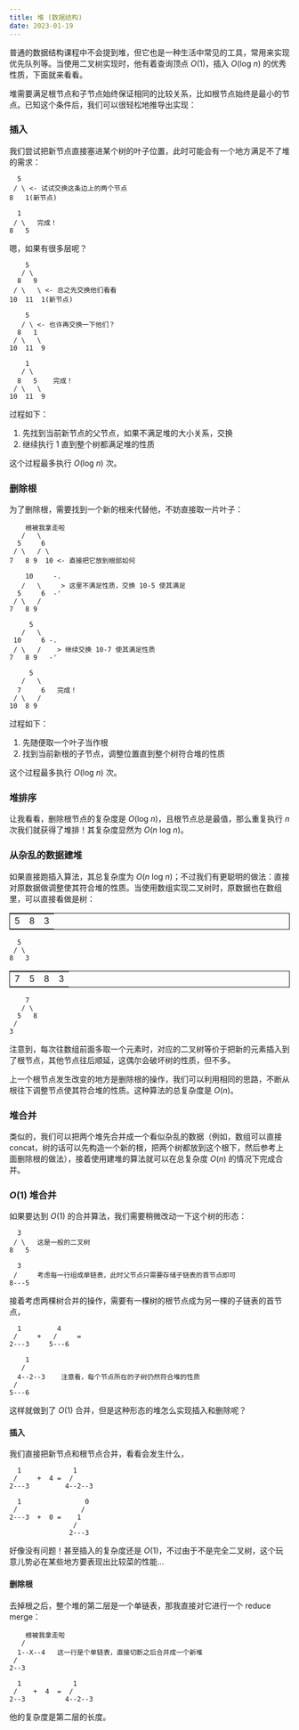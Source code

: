 ```yaml
---
title: 堆 (数据结构)
date: 2023-01-19
---
```


普通的数据结构课程中不会提到堆，但它也是一种生活中常见的工具，常用来实现优先队列等。当使用二叉树实现时，他有着查询顶点 <i>O</i>(1)，插入 <i>O</i>(log&nbsp;<i>n</i>) 的优秀性质，下面就来看看。

堆需要满足根节点和子节点始终保证相同的比较关系，比如根节点始终是最小的节点。已知这个条件后，我们可以很轻松地推导出实现：

### 插入

我们尝试把新节点直接塞进某个树的叶子位置，此时可能会有一个地方满足不了堆的需求：

```
  5
 / \ <- 试试交换这条边上的两个节点
8   1(新节点)
```

```
  1
 / \   完成！
8   5
```

嗯，如果有很多层呢？

```
    5
   / \
  8   9
 / \   \ <- 总之先交换他们看看
10  11  1(新节点)
```

```
    5
   / \ <- 也许再交换一下他们？
  8   1
 / \   \
10  11  9
```

```
    1
   / \
  8   5    完成！
 / \   \
10  11  9
```

过程如下：

1. 先找到当前新节点的父节点，如果不满足堆的大小关系，交换
2. 继续执行 1 直到整个树都满足堆的性质

这个过程最多执行 <i>O</i>(log&nbsp;<i>n</i>) 次。

### 删除根

为了删除根，需要找到一个新的根来代替他，不妨直接取一片叶子：

```
    根被我拿走啦
   /   \
  5     6
 / \   / \
7   8 9  10 <- 直接把它放到根部如何
```

```
    10     -.
   /   \     > 这里不满足性质，交换 10-5 使其满足
  5     6  -'
 / \   /
7   8 9
```

```
     5
   /   \
 10     6 -.
 / \   /    > 继续交换 10-7 使其满足性质
7   8 9   -'
```

```
     5
   /   \
  7     6   完成！
 / \   /
10  8 9
```

过程如下：

1. 先随便取一个叶子当作根
2. 找到当前新根的子节点，调整位置直到整个树符合堆的性质

这个过程最多执行 <i>O</i>(log&nbsp;<i>n</i>) 次。

### 堆排序

让我看看，删除根节点的复杂度是 <i>O</i>(log&nbsp;<i>n</i>)，且根节点总是最值，那么重复执行 <i>n</i> 次我们就获得了堆排！其复杂度显然为 <i>O</i>(<i>n</i>&nbsp;log&nbsp;<i>n</i>)。

### 从杂乱的数据建堆

如果直接跑插入算法，其总复杂度为 <i>O</i>(<i>n</i>&nbsp;log&nbsp;<i>n</i>)；不过我们有更聪明的做法：直接对原数据做调整使其符合堆的性质。当使用数组实现二叉树时，原数据也在数组里，可以直接看做是树：

<table style='border: 1px solid'>
  <tr><td>5</td><td>8</td><td>3</td></tr>
</table>

```
  5
 / \
8   3
```

<table style='border: 1px solid'>
  <tr><td>7</td><td>5</td><td>8</td><td>3</td></tr>
</table>

```
    7
   / \
  5   8
 /
3
```

注意到，每次往数组前面多取一个元素时，对应的二叉树等价于把新的元素插入到了根节点，其他节点往后顺延，这偶尔会破坏树的性质，但不多。

上一个根节点发生改变的地方是删除根的操作，我们可以利用相同的思路，不断从根往下调整节点使其符合堆的性质。这种算法的总复杂度是 <i>O</i>(<i>n</i>)。

### 堆合并

类似的，我们可以把两个堆先合并成一个看似杂乱的数据（例如，数组可以直接 concat，树的话可以先构造一个新的根，把两个树都放到这个根下，然后参考上面删除根的做法），接着使用建堆的算法就可以在总复杂度 <i>O</i>(<i>n</i>) 的情况下完成合并。

### <i>O</i>(1) 堆合并

如果要达到 <i>O</i>(1) 的合并算法，我们需要稍微改动一下这个树的形态：

```
  3
 / \   这是一般的二叉树
8   5

  3
 /     考虑每一行组成单链表，此时父节点只需要存储子链表的首节点即可
8---5
```

接着考虑两棵树合并的操作，需要有一棵树的根节点成为另一棵的子链表的首节点，

```
  1         4
 /     +   /     =
2---3     5---6

    1
   /
  4--2--3    注意看，每个节点所在的子树仍然符合堆的性质
 /
5---6
```

这样就做到了 <i>O</i>(1) 合并，但是这种形态的堆怎么实现插入和删除呢？

#### 插入

我们直接把新节点和根节点合并，看看会发生什么，

```
  1             1
 /     +  4 =  /
2---3         4--2--3

  1                0
 /                /
2---3  +  0 =    1
                /
               2---3
```

好像没有问题！甚至插入的复杂度还是 <i>O</i>(1)，不过由于不是完全二叉树，这个玩意儿势必在某些地方要表现出比较菜的性能&hellip;

#### 删除根

去掉根之后，整个堆的第二层是一个单链表，那我直接对它进行一个 reduce merge：

```
    根被我拿走啦
   /
  1--X--4   这一行是个单链表，直接切断之后合并成一个新堆
 /
2--3

  1             1
 /    +  4  =  /
2--3          4--2--3
```

他的复杂度是第二层的长度。
